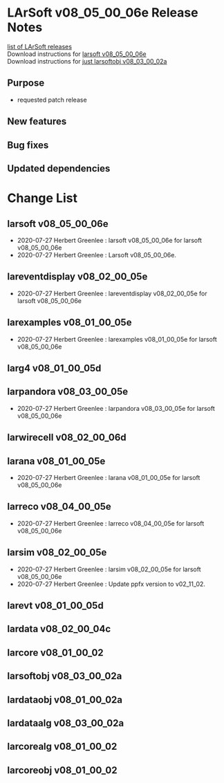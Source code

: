 # LArSoft v08_05_00_06e Release Notes



[list of LArSoft releases](LArSoft_release_list)  
Download instructions for [larsoft v08_05_00_06e](http://scisoft.fnal.gov/scisoft/bundles/larsoft/v08_05_00_06e/larsoft-v08_05_00_06e.html)  
Download instructions for [just larsoftobj v08_03_00_02a](http://scisoft.fnal.gov/scisoft/bundles/larsoftobj/v08_03_00_02a/larsoftobj-v08_03_00_02a.html)

## Purpose

-   requested patch release

## New features

## Bug fixes

## Updated dependencies

# Change List

## larsoft v08_05_00_06e

-   2020-07-27 Herbert Greenlee : larsoft v08_05_00_06e for larsoft v08_05_00_06e
-   2020-07-27 Herbert Greenlee : Larsoft v08_05_00_06e.

## lareventdisplay v08_02_00_05e

-   2020-07-27 Herbert Greenlee : lareventdisplay v08_02_00_05e for larsoft v08_05_00_06e

## larexamples v08_01_00_05e

-   2020-07-27 Herbert Greenlee : larexamples v08_01_00_05e for larsoft v08_05_00_06e

## larg4 v08_01_00_05d

## larpandora v08_03_00_05e

-   2020-07-27 Herbert Greenlee : larpandora v08_03_00_05e for larsoft v08_05_00_06e

## larwirecell v08_02_00_06d

## larana v08_01_00_05e

-   2020-07-27 Herbert Greenlee : larana v08_01_00_05e for larsoft v08_05_00_06e

## larreco v08_04_00_05e

-   2020-07-27 Herbert Greenlee : larreco v08_04_00_05e for larsoft v08_05_00_06e

## larsim v08_02_00_05e

-   2020-07-27 Herbert Greenlee : larsim v08_02_00_05e for larsoft v08_05_00_06e
-   2020-07-27 Herbert Greenlee : Update ppfx version to v02_11_02.

## larevt v08_01_00_05d

## lardata v08_02_00_04c

## larcore v08_01_00_02

## larsoftobj v08_03_00_02a

## lardataobj v08_01_00_02a

## lardataalg v08_03_00_02a

## larcorealg v08_01_00_02

## larcoreobj v08_01_00_02
